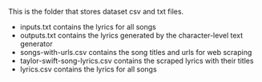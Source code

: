 This is the folder that stores dataset csv and txt files. 

- inputs.txt contains the lyrics for all songs
- outputs.txt contains the lyrics generated by the character-level text generator
- songs-with-urls.csv contains the song titles and urls for web scraping
- taylor-swift-song-lyrics.csv contains the scraped lyrics with their titles
- lyrics.csv contains the lyrics for all songs